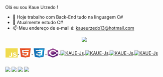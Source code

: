  Olá eu sou Kaue Urzedo !

- 🔭 Hoje trabalho com  Back-End tudo na linguagem C#
- 🌱 Atualmente estudo C#
- 📫 Meu endereço de e-mail é: kaueurzedo13@hotmail.com


<div align="center">
  <a href="https://github.com/kaueurzedo">
  <img height="180em" src="https://github-readme-stats.vercel.app/api?username=kaueurzedo&show_icons=false&theme=blue&include_all_commits=true&count_private=true"/>
</div>

<div style="display: inline_block"><br>
  <img align="center" alt="KAUE-Js" height="30" width="40" src="https://raw.githubusercontent.com/devicons/devicon/master/icons/javascript/javascript-plain.svg">
  <img align="center" alt="KAUE-HTML" height="30" width="40" src="https://raw.githubusercontent.com/devicons/devicon/master/icons/html5/html5-original.svg">
  <img align="center" alt="KAUE-CSS" height="30" width="40" src="https://raw.githubusercontent.com/devicons/devicon/master/icons/css3/css3-original.svg">
  <img align="center" alt="KAUE-Csharp" height="30" width="40" src="https://raw.githubusercontent.com/devicons/devicon/master/icons/csharp/csharp-original.svg">
  <img align="center" alt="KAUE-Js" height="30" width="40" src="https://cdn.jsdelivr.net/gh/devicons/devicon/icons/mysql/mysql-original-wordmark.svg" />
  <img align="center" alt="KAUE-Js" height="30" width="40" src="https://cdn.jsdelivr.net/gh/devicons/devicon/icons/php/php-original.svg" />
  <img align="center" alt="KAUE-Js" height="30" width="40" src="https://cdn.jsdelivr.net/gh/devicons/devicon/icons/photoshop/photoshop-plain.svg" />
   <img align="center" alt="KAUE-Js" height="30" width="40" src="https://cdn.jsdelivr.net/gh/devicons/devicon/icons/dotnetcore/dotnetcore-original.svg" />
   </div>
   
   ##
   
   <div>

  <a href="https://instagram.com/kaue77" target="_blank"><img src="https://img.shields.io/badge/-Instagram-%23E4405F?style=for-the-badge&logo=instagram&logoColor=white" target="_blank"></a>
 	<a href="https://www.twitch.tv/kauezimnn" target="_blank"><img src="https://img.shields.io/badge/Twitch-9146FF?style=for-the-badge&logo=twitch&logoColor=white" target="_blank"></a>
 <a href="https://discord.gg/kauex7urz#7307" target="_blank"><img src="https://img.shields.io/badge/Discord-7289DA?style=for-the-badge&logo=discord&logoColor=white" target="_blank"></a> 
 <a href="https://www.linkedin.com/in/kaue-ignacio-de-urzedo-60b935255/" target="_blank"><img src="https://img.shields.io/badge/-LinkedIn-%230077B5?style=for-the-badge&logo=linkedin&logoColor=white" target="_blank"></a> 
 
 
 
 </div>
